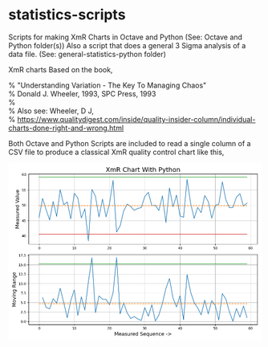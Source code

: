 # statistics-scripts  
  
Scripts for making XmR Charts in Octave and Python  (See: Octave and Python folder(s))
Also a script that does a general 3 Sigma analysis of a data file. (See: general-statistics-python folder)  
  
XmR charts Based on the book,  
  
% "Understanding Variation - The Key To Managing Chaos"  
% Donald J. Wheeler, 1993, SPC Press, 1993  
%  
% Also see: Wheeler, D J,  
% https://www.qualitydigest.com/inside/quality-insider-column/individual-charts-done-right-and-wrong.html  
  
    
Both Octave and Python Scripts are included to read a single column of a CSV file to produce a classical XmR quality control chart like this,
  
![Image](https://github.com/Hagtronics/statistics-scripts/blob/main/Figure_1.png)
